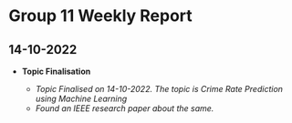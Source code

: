 # Group 11 Weekly Report

## 14-10-2022

- **Topic Finalisation**

     - *Topic Finalised on 14-10-2022. The topic is Crime Rate Prediction using Machine Learning*
     - *Found an IEEE research paper about the same.*
